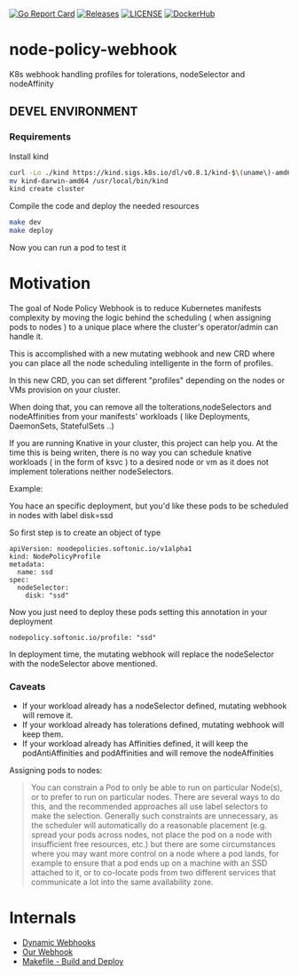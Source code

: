 [![Go Report Card](https://goreportcard.com/badge/softonic/node-policy-webhook)](https://goreportcard.com/report/softonic/node-policy-webhook)
[![Releases](https://img.shields.io/github/release-pre/softonic/node-policy-webhook.svg?sort=semver)](https://github.com/softonic/node-policy-webhook/releases)
[![LICENSE](https://img.shields.io/github/license/softonic/node-policy-webhook.svg)](https://github.com/softonic/node-policy-webhook/blob/master/LICENSE)
[![DockerHub](https://img.shields.io/docker/pulls/softonic/node-policy-webhook.svg)](https://hub.docker.com/r/softonic/node-policy-webhook)


# node-policy-webhook
K8s webhook handling profiles for tolerations, nodeSelector and nodeAffinity


## DEVEL ENVIRONMENT

### Requirements

Install kind

```bash
curl -Lo ./kind https://kind.sigs.k8s.io/dl/v0.8.1/kind-$\(uname\)-amd64
mv kind-darwin-amd64 /usr/local/bin/kind
kind create cluster
```

Compile the code and deploy the needed resources

```bash
make dev
make deploy
```

Now you can run a pod to test it


# Motivation


The goal of Node Policy Webhook is to reduce Kubernetes manifests complexity by 
moving the logic behind the scheduling ( when assigning pods to nodes ) 
to a unique place where the cluster's operator/admin can handle it. 

This is accomplished with a new mutating webhook and new CRD where you can place all the node scheduling intelligente 
in the form of profiles.

In this new CRD, you can set different "profiles" depending on the nodes or VMs provision on your cluster.

When doing that, you can remove all the tolterations,nodeSelectors and nodeAffinities from your 
manifests' workloads ( like Deployments, DaemonSets, StatefulSets ..)

If you are running Knative in your cluster, this project can help you. At the time this is being writen, 
there is no way you can schedule knative workloads ( in the form of ksvc ) to a desired node or vm 
as it does not implement tolerations neither nodeSelectors.


Example:

You hace an specific deployment, but you'd like these pods to be scheduled in nodes  with label disk=ssd

So first step is to create an object of type 

```
apiVersion: noodepolicies.softonic.io/v1alpha1
kind: NodePolicyProfile
metadata:
  name: ssd
spec:
  nodeSelector:
    disk: "ssd"
```


Now you just need to deploy these pods setting this annotation in your deployment

```
nodepolicy.softonic.io/profile: "ssd"
```

In deployment time, the mutating webhook will replace the nodeSelector with the nodeSelector above mentioned.


### Caveats


* If your workload already has a nodeSelector defined, mutating webhook will remove it.
* If your workload already has tolerations defined, mutating webhook will keep them.
* If your workload already has Affinities defined, it will keep the podAntiAffinities and podAffinities 
and will remove the nodeAffinities 





Assigning pods to nodes:

> You can constrain a Pod to only be able to run on particular Node(s), or to prefer to run on particular nodes. 
> There are several ways to do this, and the recommended approaches all use label selectors to make the selection. 
> Generally such constraints are unnecessary, as the scheduler will automatically do a reasonable 
> placement (e.g. spread your pods across nodes, not place the pod on a node with insufficient free resources, etc.) 
> but there are some circumstances where you may want more control on a node where a pod lands, for example to ensure 
> that a pod ends up on a machine with an SSD attached to it, or to co-locate pods from two different 
> services that communicate a lot into the same availability zone.



# Internals


* [Dynamic Webhooks](docs/internals.md])
* [Our Webhook](docs/webhook.md)
* [Makefile - Build and Deploy](docs/makefile.md)
